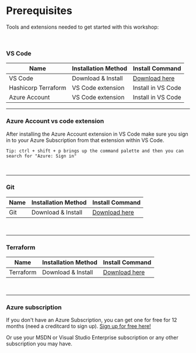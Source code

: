 # Prerequisites

Tools and extensions needed to get started with this workshop:

</br>

### **VS Code**
| Name                                    | Installation Method    | Install Command                                    |
| ----------------------------------------| -----------------------| ---------------------------------------------------|
| VS Code                                 | Download & Install     | [Download here](https://code.visualstudio.com/)    |
| Hashicorp Terraform                     | VS Code extension      | Install in VS Code                                 |
| Azure Account                           | VS Code extension      | Install in VS Code                                 |

---

### Azure Account vs code extension

After installing the Azure Account extension in VS Code make sure you sign in to your Azure Subscription from that extension within VS Code.

```
Tip: ctrl + shift + p brings up the command palette and then you can search for "Azure: Sign in"
```

</br>

---


### **Git**

| Name                      | Installation Method    | Install Command                                              |
| ------------------------  | ---------------------- | -----------------------------------------------------------  |
| Git                       | Download & Install     | [Download here](https://git-scm.com/downloads)     |

</br>

---

### **Terraform**

| Name                      | Installation Method    | Install Command                                              |
| ------------------------  | ---------------------- | -----------------------------------------------------------  |
| Terraform                 | Download & Install     | [Download here](https://www.terraform.io/downloads.html)     |

</br>

---

### **Azure subscription**

If you don't have an Azure Subscription, you can get one for free for 12 months (need a creditcard to sign up). [Sign up for free here!](https://azure.microsoft.com/en-us/free/)

Or use your MSDN or Visual Studio Enterprise subscription or any other subscription you may have.